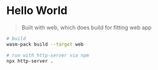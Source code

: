 # Hello World

> Built with web, which does build for fitting web app

```sh
# build
wasm-pack build --target web

# run with http-server via npm
npx http-server .
```